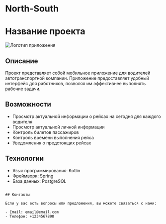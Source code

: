 # North-South
# Название проекта

![Логотип приложения](https://ylzaporozhskiy.ru/static/media/logoImg.3edfa09db025bc91b9c804e0a3b6bef5.svg)

## Описание

Проект представляет собой мобильное приложение для водителей автотранспортной компании. Приложение предоставляет удобный интерфейс для работников, позволяя им эффективнее выполнять рабочие задачи.

## Возможности

- Просмотр актуальной информации о рейсах на сегодня для каждого водителя
- Просмотр актуальной личной информации
- Контроль билетов пассажиров
- Контроль времени выполнения рейса
- Уведомления о предстоящих рейсах

## Технологии

- Язык программирования: Kotlin
- Фреймворк: Spring
- База данных: PostgreSQL
```

## Контакты

Если у вас есть вопросы или предложения, вы можете связаться с нами:

- Email: email@email.com
- Телефон: +1234567890
